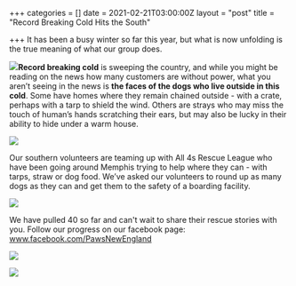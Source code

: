 +++
categories = []
date = 2021-02-21T03:00:00Z
layout = "post"
title = "Record Breaking Cold Hits the South"

+++
It has been a busy winter so far this year, but what is now unfolding is the true meaning of what our group does.

![](/img/articles/winter-cold-1.png)**Record breaking cold** is sweeping the country, and while you might be reading on the news how many customers are without power, what you aren’t seeing in the news is **the faces of the dogs who live outside in this cold**. Some have homes where they remain chained outside - with a crate, perhaps with a tarp to shield the wind. Others are strays who may miss the touch of human’s hands scratching their ears, but may also be lucky in their ability to hide under a warm house.

![](/img/articles/winter-cold-3.png)

Our southern volunteers are teaming up with All 4s Rescue League who have been going around Memphis trying to help where they can - with tarps, straw or dog food. We’ve asked our volunteers to round up as many dogs as they can and get them to the safety of a boarding facility.

![](/img/articles/winter-cold-2.png)

We have pulled 40 so far and can't wait to share their rescue stories with you. Follow our progress on our facebook page: www.facebook.com/PawsNewEngland 

![](/img/articles/winter-cold-5.png)

![](/img/articles/winter-cold-4.png)